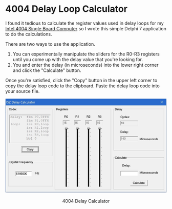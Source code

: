 # 4004 Delay Loop Calculator
I found it tedious to calculate the register values used in delay loops for my [Intel 4004 Single Board Computer](https://github.com/jim11662418/4004-SBC) so I wrote this simple Delphi 7 application to do the calculations.

There are two ways to use the application. 
1. You can experimentally manipulate the sliders for the R0-R3 registers until you come up with the delay value that you're looking for. 
2. You and enter the delay (in microseconds) into the lower right corner and click the "Calculate" button.

Once you're satisfied, click the "Copy" button in the upper left corner to copy the delay loop code to the clipboard. Paste the delay loop code into your source file.
<p align="center"><img src="/images/calculator.jpg"/>
<p align="center">4004 Delay Calculator</p><br>
